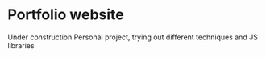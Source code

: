 # Portfolio website
Under construction
Personal project, trying out different techniques and JS libraries
